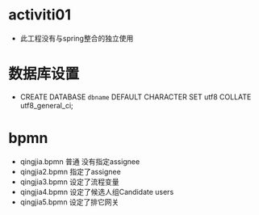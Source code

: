 # activiti01
* 此工程没有与spring整合的独立使用 
# 数据库设置
* CREATE DATABASE `dbname` DEFAULT CHARACTER SET utf8 COLLATE utf8_general_ci;
# bpmn
* qingjia.bpmn 普通 没有指定assignee
* qingjia2.bpmn 指定了assignee
* qingjia3.bpmn 设定了流程变量
* qingjia4.bpmn 设定了候选人组Candidate users
* qingjia5.bpmn 设定了排它网关